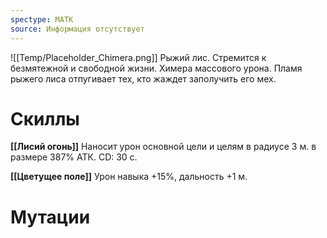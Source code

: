 ```yaml
---
spectype: МАТК
source: Информация отсутствует
---
```

![[Temp/Placeholder_Chimera.png]]
Рыжий лис. Стремится к безмятежной и свободной жизни. Химера массового урона. Пламя рыжего лиса отпугивает тех, кто жаждет заполучить его мех.

# Скиллы

**[[Лисий огонь]]** 
Наносит урон основной цели и целям в радиусе 3 м. в размере 387% АТК. CD: 30 с.

**[[Цветущее поле]]** 
Урон навыка +15%, дальность +1 м.
# Мутации
